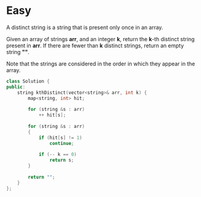 # Easy

A distinct string is a string that is present only once in an array.

Given an array of strings **arr**, and an integer **k**, return the **k**-th distinct string present in **arr**. If there are fewer than **k** distinct strings, return an empty string **""**.

Note that the strings are considered in the order in which they appear in the array.

```cpp
class Solution {
public:
    string kthDistinct(vector<string>& arr, int k) {
        map<string, int> hit;
        
        for (string &s : arr)
            ++ hit[s];
        
        for (string &s : arr)
        {
            if (hit[s] != 1)
                continue;
            
            if (-- k == 0)
                return s;
        }
        
        return "";
    }
};
```
